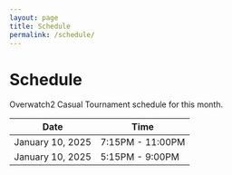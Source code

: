 ```yaml
---
layout: page
title: Schedule
permalink: /schedule/
---
```


# Schedule

Overwatch2 Casual Tournament schedule for this month.

| Date    | Time |
| -------- | ------- |
| January 10, 2025  | 7:15PM - 11:00PM    |
| January 10, 2025 | 5:15PM - 9:00PM     |
